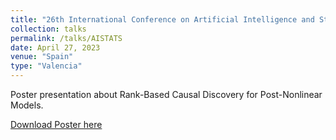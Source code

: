 ```yaml
---
title: "26th International Conference on Artificial Intelligence and Statistics (AISTATS)"
collection: talks
permalink: /talks/AISTATS
date: April 27, 2023
venue: "Spain"
type: "Valencia"
---
```


Poster presentation about Rank-Based Causal Discovery for Post-Nonlinear Models. 

[Download Poster here](http://davidstrieder.github.io/files/icsds_strieder.pdf)
